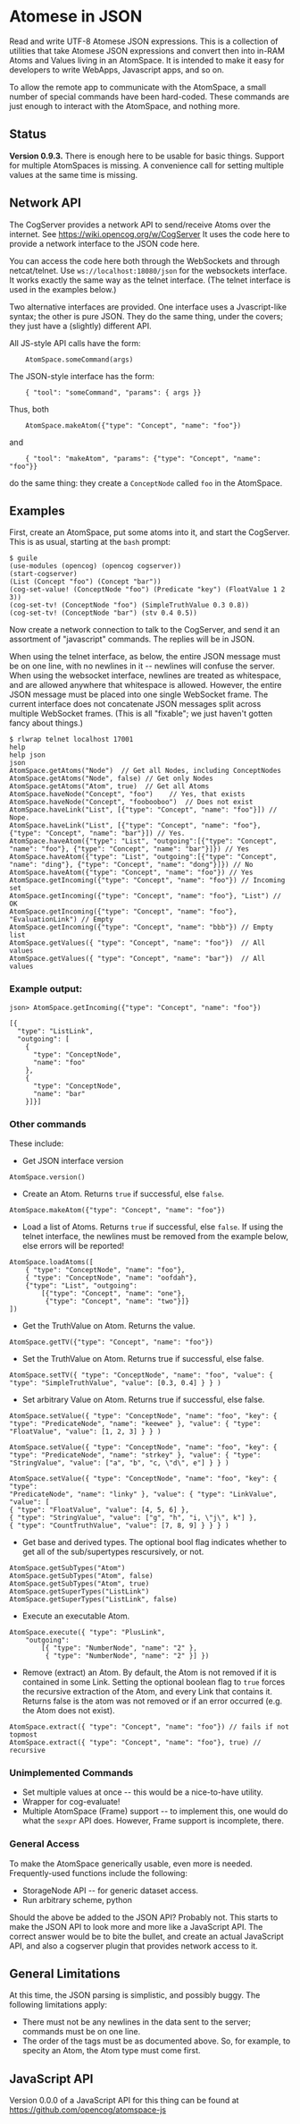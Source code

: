 Atomese in JSON
===============
Read and write UTF-8 Atomese JSON expressions. This is a collection
of utilities that take Atomese JSON expressions and convert then into
in-RAM Atoms and Values living in an AtomSpace. It is intended to make
it easy for developers to write WebApps, Javascript apps, and so on.

To allow the remote app to communicate with the AtomSpace, a small
number of special commands have been hard-coded. These commands are
just enough to interact with the AtomSpace, and nothing more.

Status
------
**Version 0.9.3.** There is enough here to be usable for basic things.
Support for multiple AtomSpaces is missing.  A convenience call for
setting multiple values at the same time is missing.


Network API
-----------
The CogServer provides a network API to send/receive Atoms over the
internet. See https://wiki.opencog.org/w/CogServer It uses the code
here to provide a network interface to the JSON code here.

You can access the code here both through the WebSockets and through
netcat/telnet.   Use `ws://localhost:18080/json` for the websockets
interface. It works exactly the same way as the telnet interface.
(The telnet interface is used in the examples below.)

Two alternative interfaces are provided. One interface uses a
Jvascript-like syntax; the other is pure JSON. They do the same thing,
under the covers; they just have a (slightly) different API.

All JS-style API calls have the form:
```
    AtomSpace.someCommand(args)
```
The JSON-style interface has the form:
```
    { "tool": "someCommand", "params": { args }}
```

Thus, both
```
    AtomSpace.makeAtom({"type": "Concept", "name": "foo"})
```
and
```
    { "tool": "makeAtom", "params": {"type": "Concept", "name": "foo"}}
```
do the same thing: they create a `ConceptNode` called `foo` in the
AtomSpace.



Examples
--------
First, create an AtomSpace, put some atoms into it, and start the
CogServer. This is as usual, starting at the `bash` prompt:
```
$ guile
(use-modules (opencog) (opencog cogserver))
(start-cogserver)
(List (Concept "foo") (Concept "bar"))
(cog-set-value! (ConceptNode "foo") (Predicate "key") (FloatValue 1 2 3))
(cog-set-tv! (ConceptNode "foo") (SimpleTruthValue 0.3 0.8))
(cog-set-tv! (ConceptNode "bar") (stv 0.4 0.5))
```

Now create a network connection to talk to the CogServer, and send it
an assortment of "javascript" commands. The replies will be in JSON.

When using the telnet interface, as below, the entire JSON message must
be on one line, with no newlines in it -- newlines will confuse the
server.  When using the websocket interface, newlines are treated as
whitespace, and are allowed anywhere that whitespace is allowed.
However, the entire JSON message must be placed into one single
WebSocket frame.  The current interface does not concatenate JSON
messages split across multiple WebSocket frames. (This is all
"fixable"; we just haven't gotten fancy about things.)

```
$ rlwrap telnet localhost 17001
help
help json
json
AtomSpace.getAtoms("Node")  // Get all Nodes, including ConceptNodes
AtomSpace.getAtoms("Node", false) // Get only Nodes
AtomSpace.getAtoms("Atom", true)  // Get all Atoms
AtomSpace.haveNode("Concept", "foo")    // Yes, that exists
AtomSpace.haveNode("Concept", "foobooboo")  // Does not exist
AtomSpace.haveLink("List", [{"type": "Concept", "name": "foo"}]) // Nope.
AtomSpace.haveLink("List", [{"type": "Concept", "name": "foo"}, {"type": "Concept", "name": "bar"}]) // Yes.
AtomSpace.haveAtom({"type": "List", "outgoing":[{"type": "Concept", "name": "foo"}, {"type": "Concept", "name": "bar"}]}) // Yes
AtomSpace.haveAtom({"type": "List", "outgoing":[{"type": "Concept", "name": "ding"}, {"type": "Concept", "name": "dong"}]}) // No
AtomSpace.haveAtom({"type": "Concept", "name": "foo"}) // Yes
AtomSpace.getIncoming({"type": "Concept", "name": "foo"}) // Incoming set
AtomSpace.getIncoming({"type": "Concept", "name": "foo"}, "List") // OK
AtomSpace.getIncoming({"type": "Concept", "name": "foo"}, "EvaluationLink") // Empty
AtomSpace.getIncoming({"type": "Concept", "name": "bbb"}) // Empty list
AtomSpace.getValues({ "type": "Concept", "name": "foo"})  // All values
AtomSpace.getValues({ "type": "Concept", "name": "bar"})  // All values
```

### Example output:
```
json> AtomSpace.getIncoming({"type": "Concept", "name": "foo"})

[{
  "type": "ListLink",
  "outgoing": [
    {
      "type": "ConceptNode",
      "name": "foo"
    },
    {
      "type": "ConceptNode",
      "name": "bar"
    }]}]
```

### Other commands
These include:
* Get JSON interface version
```
AtomSpace.version()
```

* Create an Atom. Returns `true` if successful, else `false`.
```
AtomSpace.makeAtom({"type": "Concept", "name": "foo"})
```

* Load a list of Atoms. Returns `true` if successful, else `false`.
  If using the telnet interface, the newlines must be removed from
  the example below, else errors will be reported!
```
AtomSpace.loadAtoms([
	{ "type": "ConceptNode", "name": "foo"},
	{ "type": "ConceptNode", "name": "oofdah"},
	{"type": "List", "outgoing":
		[{"type": "Concept", "name": "one"},
		 {"type": "Concept", "name": "two"}]}
])
```

* Get the TruthValue on Atom. Returns the value.
```
AtomSpace.getTV({"type": "Concept", "name": "foo"})
```
* Set the TruthValue on Atom. Returns true if successful, else false.
```
AtomSpace.setTV({ "type": "ConceptNode", "name": "foo", "value": { "type": "SimpleTruthValue", "value": [0.3, 0.4] } } )
```

* Set arbitrary Value on Atom. Returns true if successful, else false.
```
AtomSpace.setValue({ "type": "ConceptNode", "name": "foo", "key": { "type": "PredicateNode", "name": "keewee" }, "value": { "type": "FloatValue", "value": [1, 2, 3] } } )

AtomSpace.setValue({ "type": "ConceptNode", "name": "foo", "key": { "type": "PredicateNode", "name": "strkey" }, "value": { "type": "StringValue", "value": ["a", "b", "c, \"d\", e"] } } )

AtomSpace.setValue({ "type": "ConceptNode", "name": "foo", "key": { "type":
"PredicateNode", "name": "linky" }, "value": { "type": "LinkValue", "value": [
{ "type": "FloatValue", "value": [4, 5, 6] },
{ "type": "StringValue", "value": ["g", "h", "i, \"j\", k"] },
{ "type": "CountTruthValue", "value": [7, 8, 9] } } } )
```

* Get base and derived types.  The optional bool flag indicates whether
  to get all of the sub/supertypes rescursively, or not.
```
AtomSpace.getSubTypes("Atom")
AtomSpace.getSubTypes("Atom", false)
AtomSpace.getSubTypes("Atom", true)
AtomSpace.getSuperTypes("ListLink")
AtomSpace.getSuperTypes("ListLink", false)
```

* Execute an executable Atom.
```
AtomSpace.execute({ "type": "PlusLink",
    "outgoing":
        [{ "type": "NumberNode", "name": "2" },
         { "type": "NumberNode", "name": "2" }] })
```

* Remove (extract) an Atom. By default, the Atom is not removed if it
  is contained in some Link. Setting the optional boolean flag to `true`
  forces the recursive extraction of the Atom, and every Link that
  contains it. Returns false is the atom was not removed or if an error
  occurred (e.g. the Atom does not exist).
```
AtomSpace.extract({ "type": "Concept", "name": "foo"}) // fails if not topmost
AtomSpace.extract({ "type": "Concept", "name": "foo"}, true) // recursive
```

### Unimplemented Commands
* Set multiple values at once -- this would be a nice-to-have utility.
* Wrapper for cog-evaluate!
* Multiple AtomSpace (Frame) support -- to implement this, one would do
  what the `sexpr` API does. However, Frame support is incomplete,
  there.

### General Access
To make the AtomSpace generically usable, even more is needed.
Frequently-used functions include the following:

* StorageNode API -- for generic dataset access.
* Run arbitrary scheme, python

Should the above be added to the JSON API? Probably not. This starts to
make the JSON API to look more and more like a JavaScript API. The
correct answer would be to bite the bullet, and create an actual
JavaScript API, and also a cogserver plugin that provides network access
to it.

General Limitations
-------------------
At this time, the JSON parsing is simplistic, and possibly buggy. The
following limitations apply:
* There must not be any newlines in the data sent to the server;
  commands must be on one line.
* The order of the tags must be as documented above. So, for example,
  to specity an Atom, the Atom type must come first.


JavaScript API
--------------
Version 0.0.0 of a JavaScript API for this thing can be found at
https://github.com/opencog/atomspace-js
